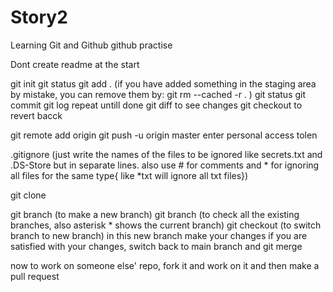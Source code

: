 # Story2
Learning Git and Github
github practise

Dont create readme at the start

git init
git status
git add . (if you have added something in the staging area by mistake, you can remove them by: git rm --cached -r . )
git status
git commit
git log
repeat untill done
git diff to see changes
git checkout to revert bacck


git remote add origin <url>
git push -u origin master
enter personal access tolen

.gitignore (just write the names of the files to be ignored like secrets.txt and .DS-Store but in separate lines. also use # for comments and * for ignoring all files for the same type{ like *txt will ignore all txt files})

git clone <url>

git branch <name of the branch> (to make a new branch)
git branch (to check all the existing branches, also asterisk * shows the current branch)
git checkout <name of branch> (to switch branch to new branch)
in this new branch make your changes 
if you are satisfied with your changes, switch back to main branch and
git merge <name of branch to be merged>

now to work on someone else' repo, fork it and work on it and then make a pull request
